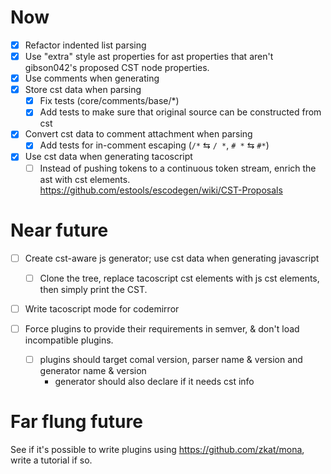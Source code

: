 
# Now

* [x] Refactor indented list parsing
* [x] Use "extra" style ast properties for ast properties that aren't gibson042's proposed CST node properties.
* [x] Use comments when generating
* [x] Store cst data when parsing
  * [x] Fix tests (core/comments/base/\*)
  * [x] Add tests to make sure that original source can be constructed from cst
* [x] Convert cst data to comment attachment when parsing
  * [x] Add tests for in-comment escaping (`/*` ⇆ `/ *`, `# *` ⇆ `#*`)

* [x] Use cst data when generating tacoscript
  * [ ] Instead of pushing tokens to a continuous token stream, enrich the ast
        with cst elements. https://github.com/estools/escodegen/wiki/CST-Proposals

# Near future
* [ ] Create cst-aware js generator; use cst data when generating javascript
  * [ ] Clone the tree, replace tacoscript cst elements with js cst elements,
        then simply print the CST.

* [ ] Write tacoscript mode for codemirror

* [ ] Force plugins to provide their requirements in semver, & don't load
      incompatible plugins.
  * [ ] plugins should target comal version, parser name & version and generator name & version
    * generator should also declare if it needs cst info

# Far flung future

See if it's possible to write plugins using https://github.com/zkat/mona, write a tutorial if so.
